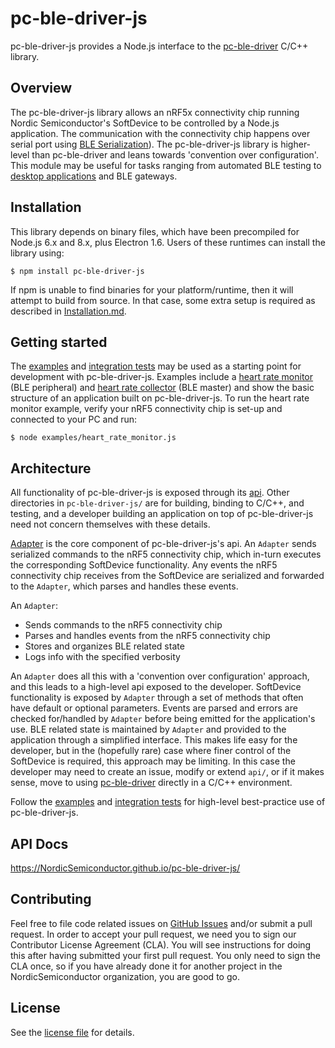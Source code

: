 # pc-ble-driver-js

pc-ble-driver-js provides a Node.js interface to the [pc-ble-driver](https://github.com/NordicSemiconductor/pc-ble-driver) C/C++ library.

## Overview

The pc-ble-driver-js library allows an nRF5x connectivity chip running Nordic Semiconductor's SoftDevice to be controlled by a Node.js application. The communication with the connectivity chip happens over serial port using [BLE Serialization](https://infocenter.nordicsemi.com/index.jsp?topic=%2Fcom.nordic.infocenter.sdk5.v12.0.0%2Flib_serialization.html)). The pc-ble-driver-js library is higher-level than pc-ble-driver and leans towards 'convention over configuration'. This module may be useful for tasks ranging from automated BLE testing to [desktop applications](https://www.nordicsemi.com/eng/Products/Bluetooth-low-energy/nRF-Connect-for-desktop) and BLE gateways.

## Installation

This library depends on binary files, which have been precompiled for Node.js 6.x and 8.x, plus Electron 1.6. Users of these runtimes can install the library using:

    $ npm install pc-ble-driver-js

If npm is unable to find binaries for your platform/runtime, then it will attempt to build from source. In that case, some extra setup is required as described in [Installation.md](./Installation.md).

## Getting started

The [examples](./examples) and [integration tests](./test) may be used as a starting point for development with pc-ble-driver-js. Examples include a [heart rate monitor](./examples/heart_rate_monitor.js) (BLE peripheral) and [heart rate collector](./examples/heart_rate_collector.js) (BLE master) and show the basic structure of an application built on pc-ble-driver-js. To run the heart rate monitor example, verify your nRF5 connectivity chip is set-up and connected to your PC and run:

    $ node examples/heart_rate_monitor.js
    
## Architecture

All functionality of pc-ble-driver-js is exposed through its [api](./api/). Other directories in `pc-ble-driver-js/` are for building, binding to C/C++, and testing, and a developer building an application on top of pc-ble-driver-js need not concern themselves with these details.

[Adapter](./api/adapter.js) is the core component of pc-ble-driver-js's api. An `Adapter` sends serialized commands to the nRF5 connectivity chip, which in-turn executes the corresponding SoftDevice functionality. Any events the nRF5 connectivity chip receives from the SoftDevice are serialized and forwarded to the `Adapter`, which parses and handles these events.

An `Adapter`:

- Sends commands to the nRF5 connectivity chip
- Parses and handles events from the nRF5 connectivity chip
- Stores and organizes BLE related state
- Logs info with the specified verbosity

An `Adapter` does all this with a 'convention over configuration' approach, and this leads to a high-level api exposed to the developer. SoftDevice functionality is exposed by `Adapter` through a set of methods that often have default or optional parameters. Events are parsed and errors are checked for/handled by `Adapter` before being emitted for the application's use. BLE related state is maintained by `Adapter` and provided to the application through a simplified interface. This makes life easy for the developer, but in the (hopefully rare) case where finer control of the SoftDevice is required, this approach may be limiting. In this case the developer may need to create an issue, modify or extend `api/`, or if it makes sense, move to using [pc-ble-driver](https://github.com/NordicSemiconductor/pc-ble-driver) directly in a C/C++ environment.

Follow the [examples](./examples) and [integration tests](./test) for high-level best-practice use of pc-ble-driver-js.

## API Docs

https://NordicSemiconductor.github.io/pc-ble-driver-js/

## Contributing

Feel free to file code related issues on [GitHub Issues](https://github.com/NordicSemiconductor/pc-ble-driver-js/issues) and/or submit a pull request. In order to accept your pull request, we need you to sign our Contributor License Agreement (CLA). You will see instructions for doing this after having submitted your first pull request. You only need to sign the CLA once, so if you have already done it for another project in the NordicSemiconductor organization, you are good to go.

## License

See the [license file](LICENSE) for details.
